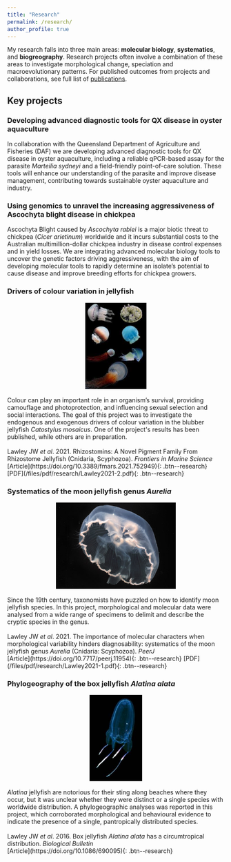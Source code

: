 ```yaml
---
title: "Research"
permalink: /research/
author_profile: true
---
```


My research falls into three main areas: **molecular biology**, **systematics**, and **biogreography**. Research projects often involve a combination of these areas to investigate morphological change, speciation and macroevolutionary patterns. For published outcomes from projects and collaborations, see full list of [publications](https://lawleyjw.com/publications/).

## Key projects

### Developing advanced diagnostic tools for QX disease in oyster aquaculture
In collaboration with the Queensland Department of Agriculture and Fisheries (DAF) we are developing advanced diagnostic tools for QX disease in oyster aquaculture, including a reliable qPCR-based assay for the parasite <i>Marteilia sydneyi</i> and a field-friendly point-of-care solution. These tools will enhance our understanding of the parasite and improve disease management, contributing towards sustainable oyster aquaculture and industry.

### Using genomics to unravel the increasing aggressiveness of Ascochyta blight disease in chickpea
Ascochyta Blight caused by <i>Ascochyta rabiei</i> is a major biotic threat to chickpea (<i>Cicer arietinum</i>) worldwide and it incurs substantial costs to the Australian multimillion-dollar chickpea industry in disease control expenses and in yield losses. We are integrating advanced molecular biology tools to uncover the genetic factors driving aggressiveness, with the aim of developing molecular tools to rapidly determine an isolate’s potential to cause disease and improve breeding efforts for chickpea growers.

### Drivers of colour variation in jellyfish
<p align="center">
  <img height="200" src="/images/research/colour-variation-small.jpg">
</p>
Colour can play an important role in an organism’s survival, providing camouflage and photoprotection, and influencing sexual selection and social interactions. The goal of this project was to investigate the endogenous and exogenous drivers of colour variation in the blubber jellyfish <i>Catostylus mosaicus</i>. One of the project's results has been published, while others are in preparation.
<br/><br/>
Lawley JW <i>et al</i>. 2021. Rhizostomins: A Novel Pigment Family From Rhizostome Jellyfish (Cnidaria, Scyphozoa). <i>Frontiers in Marine Science</i><br/>
[Article](https://doi.org/10.3389/fmars.2021.752949){: .btn--research} [PDF](/files/pdf/research/Lawley2021-2.pdf){: .btn--research}

### Systematics of the moon jellyfish genus <i>Aurelia</i>
<p align="center">
  <img height="200" src="/images/research/Aurelia-cebimarensis-small.jpg">
</p>
Since the 19th century, taxonomists have puzzled on how to identify moon jellyfish species. In this project, morphological and molecular data were analysed from a wide range of specimens to delimit and describe the cryptic species in the genus.
<br/><br/>
Lawley JW <i>et al</i>. 2021. The importance of molecular characters when morphological variability hinders diagnosability: systematics of the moon jellyfish genus <i>Aurelia</i> (Cnidaria: Scyphozoa). <i>PeerJ</i><br/>
[Article](https://doi.org/10.7717/peerj.11954){: .btn--research} [PDF](/files/pdf/research/Lawley2021-1.pdf){: .btn--research}

### Phylogeography of the box jellyfish <i>Alatina alata</i>
<p align="center">
  <img height="200" src="/images/research/Alatina-small.jpg">
</p>
<i>Alatina</i> jellyfish are notorious for their sting along beaches where they occur, but it was unclear whether they were distinct or a single species with worldwide distribution. A phylogeographic analyses was reported in this project, which corroborated morphological and behavioural evidence to indicate the presence of a single, pantropically distributed species.
<br/><br/>
Lawley JW <i>et al</i>. 2016. Box jellyfish <i>Alatina alata</i> has a circumtropical distribution. <i>Biological Bulletin</i><br/>
[Article](https://doi.org/10.1086/690095){: .btn--research}
